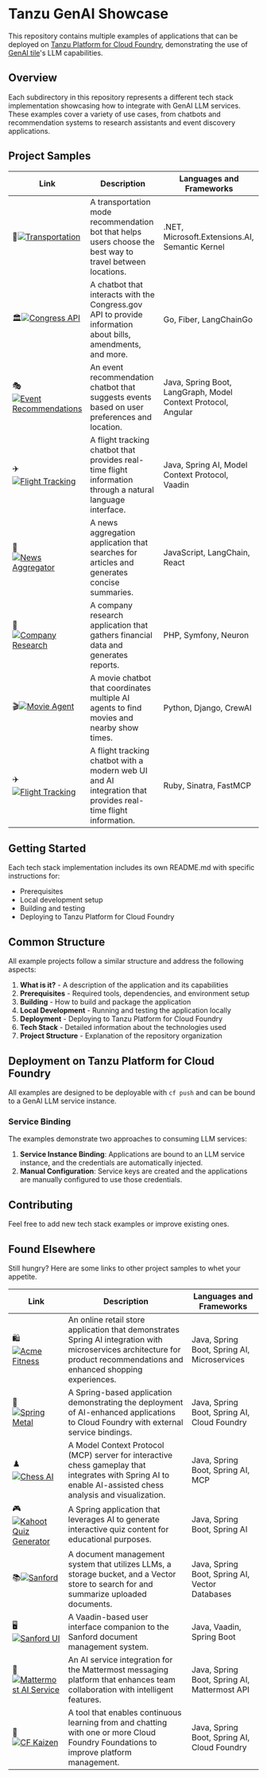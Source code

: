 # Tanzu GenAI Showcase

This repository contains multiple examples of applications that can be deployed on [Tanzu Platform for Cloud Foundry](https://techdocs.broadcom.com/us/en/vmware-tanzu/platform/tanzu-platform-for-cloud-foundry/10-0/tpcf/concepts-overview.html), demonstrating the use of [GenAI tile](https://techdocs.broadcom.com/us/en/vmware-tanzu/platform-services/genai-on-tanzu-platform-for-cloud-foundry/10-0/ai-cf/index.html)'s LLM capabilities.

## Overview

Each subdirectory in this repository represents a different tech stack implementation showcasing how to integrate with GenAI LLM services. These examples cover a variety of use cases, from chatbots and recommendation systems to research assistants and event discovery applications.

## Project Samples

| Link | Description | Languages and Frameworks |
|------|-------------|--------------------------|
| 🚗[![Transportation](https://img.shields.io/badge/-Transportation-blue?style=flat-square&logo=dotnet)](./dotnet-extensions-ai/README.md) | A transportation mode recommendation bot that helps users choose the best way to travel between locations. | .NET, Microsoft.Extensions.AI, Semantic Kernel |
| 🏛️[![Congress API](https://img.shields.io/badge/-Congress_API-blue?style=flat-square&logo=go)](./go-fiber-langchaingo/README.md) | A chatbot that interacts with the Congress.gov API to provide information about bills, amendments, and more. | Go, Fiber, LangChainGo |
| 🎭[![Event Recommendations](https://img.shields.io/badge/-Event_Recommendations-blue?style=flat-square&logo=java)](./java-spring-langgraph-mcp-angular/README.md) | An event recommendation chatbot that suggests events based on user preferences and location. | Java, Spring Boot, LangGraph, Model Context Protocol, Angular |
| ✈️[![Flight Tracking](https://img.shields.io/badge/-Flight_Tracking-blue?style=flat-square&logo=java)](./java-spring-ai-mcp/README.md) | A flight tracking chatbot that provides real-time flight information through a natural language interface. | Java, Spring AI, Model Context Protocol, Vaadin |
| 📰[![News Aggregator](https://img.shields.io/badge/-News_Aggregator-blue?style=flat-square&logo=javascript)](./js-langchain-react/README.md) | A news aggregation application that searches for articles and generates concise summaries. | JavaScript, LangChain, React |
| 💼[![Company Research](https://img.shields.io/badge/-Company_Research-blue?style=flat-square&logo=php)](./php-symfony-neuron/README.md) | A company research application that gathers financial data and generates reports. | PHP, Symfony, Neuron |
| 🎬[![Movie Agent](https://img.shields.io/badge/-Movie_Agent-blue?style=flat-square&logo=python)](./py-django-crewai/README.md) | A movie chatbot that coordinates multiple AI agents to find movies and nearby show times. | Python, Django, CrewAI |
| ✈️[![Flight Tracking](https://img.shields.io/badge/-Flight_Tracking-blue?style=flat-square&logo=ruby)](./ruby-sinatra-fastmcp/README.md) | A flight tracking chatbot with a modern web UI and AI integration that provides real-time flight information. | Ruby, Sinatra, FastMCP |

## Getting Started

Each tech stack implementation includes its own README.md with specific instructions for:

* Prerequisites
* Local development setup
* Building and testing
* Deploying to Tanzu Platform for Cloud Foundry

## Common Structure

All example projects follow a similar structure and address the following aspects:

1. **What is it?** - A description of the application and its capabilities
2. **Prerequisites** - Required tools, dependencies, and environment setup
3. **Building** - How to build and package the application
4. **Local Development** - Running and testing the application locally
5. **Deployment** - Deploying to Tanzu Platform for Cloud Foundry
6. **Tech Stack** - Detailed information about the technologies used
7. **Project Structure** - Explanation of the repository organization

## Deployment on Tanzu Platform for Cloud Foundry

All examples are designed to be deployable with `cf push` and can be bound to a GenAI LLM service instance.

### Service Binding

The examples demonstrate two approaches to consuming LLM services:

1. **Service Instance Binding**: Applications are bound to an LLM service instance, and the credentials are automatically injected.
2. **Manual Configuration**: Service keys are created and the applications are manually configured to use those credentials.

## Contributing

Feel free to add new tech stack examples or improve existing ones.

## Found Elsewhere

Still hungry? Here are some links to other project samples to whet your appetite.

| Link | Description | Languages and Frameworks |
|------|-------------|--------------------------|
| 🛍️[![Acme Fitness](https://img.shields.io/badge/-Acme_Fitness-blue?style=flat-square&logo=java)](https://github.com/cpage-pivotal/acme-fitness-store) | An online retail store application that demonstrates Spring AI integration with microservices architecture for product recommendations and enhanced shopping experiences. | Java, Spring Boot, Spring AI, Microservices |
| 🎸[![Spring Metal](https://img.shields.io/badge/-Spring_Metal-blue?style=flat-square&logo=spring)](https://github.com/0pens0/spring-metal) | A Spring-based application demonstrating the deployment of AI-enhanced applications to Cloud Foundry with external service bindings. | Java, Spring Boot, Spring AI, Cloud Foundry |
| ♟️[![Chess AI](https://img.shields.io/badge/-Chess_AI-blue?style=flat-square&logo=spring)](https://github.com/alexandreroman/mcp-chess) | A Model Context Protocol (MCP) server for interactive chess gameplay that integrates with Spring AI to enable AI-assisted chess analysis and visualization. | Java, Spring Boot, Spring AI, MCP |
| 🎮[![Kahoot Quiz Generator](https://img.shields.io/badge/-Kahoot_Quiz_Generator-blue?style=flat-square&logo=spring)](https://github.com/pacphi/kahoot-quiz-generator) | A Spring application that leverages AI to generate interactive quiz content for educational purposes. | Java, Spring Boot, Spring AI |
| 📚[![Sanford](https://img.shields.io/badge/-Sanford-blue?style=flat-square&logo=spring)](https://github.com/cf-toolsuite/sanford) | A document management system that utilizes LLMs, a storage bucket, and a Vector store to search for and summarize uploaded documents. | Java, Spring Boot, Spring AI, Vector Databases |
| 🖥️[![Sanford UI](https://img.shields.io/badge/-Sanford_UI-blue?style=flat-square&logo=vaadin)](https://github.com/cf-toolsuite/sanford-ui) | A Vaadin-based user interface companion to the Sanford document management system. | Java, Vaadin, Spring Boot |
| 💬[![Mattermost AI Service](https://img.shields.io/badge/-Mattermost_AI_Service-blue?style=flat-square&logo=mattermost)](https://github.com/pacphi/mattermost-ai-service) | An AI service integration for the Mattermost messaging platform that enhances team collaboration with intelligent features. | Java, Spring Boot, Spring AI, Mattermost API |
| 🔄[![CF Kaizen](https://img.shields.io/badge/-CF_Kaizen-blue?style=flat-square&logo=cloudfoundry)](https://github.com/cf-toolsuite/cf-kaizen) | A tool that enables continuous learning from and chatting with one or more Cloud Foundry Foundations to improve platform management. | Java, Spring Boot, Spring AI, Cloud Foundry |